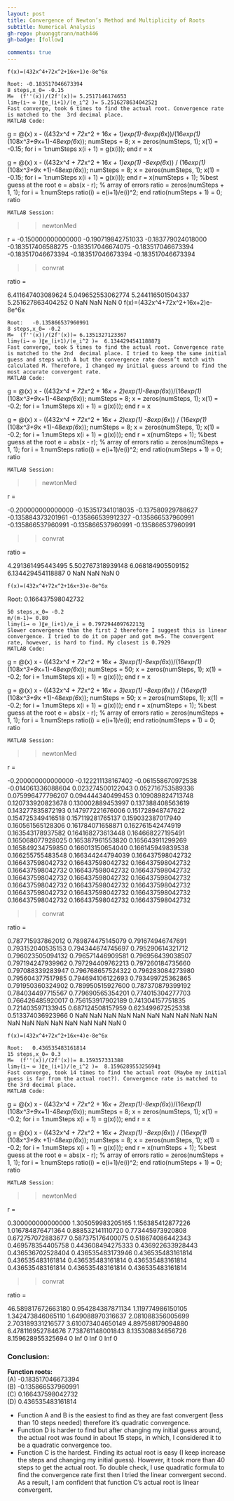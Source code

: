 ```yaml
---
layout: post
title: Convergence of Newton’s Method and Multiplicity of Roots
subtitle: Numerical Analysis
gh-repo: phuonggtrann/math446
gh-badge: [follow]

comments: true
---
```




	f(x)=(432x^4+72x^2+16x+1)e-8e^6x

	Root: -0.183517046673394
	8 steps,x_0= -0.15 
	M=  (f''(x))/(2f'(x))= 5.2517146174653 
	lim┬(i→ ∞ )⁡〖e_(i+1)/(e_i^2 )= 5.251627863404252〗
	Fast converge, took 6 times to find the actual root. Convergence rate is matched to the  3rd decimal place.
	MATLAB Code:

g = @(x) x - ((432*x^4 + 72*x^2 + 16*x + 1)*exp(1)-8*exp(6*x))/(16*exp(1)*(108*x^3+9*x+1)-48*exp(6*x));
numSteps = 8;
x = zeros(numSteps, 1);
x(1) = -0.15;
for i = 1:numSteps
    x(i + 1) = g(x(i));
end
r = x


g = @(x) x - ((432*x^4 + 72*x^2 + 16*x + 1)*exp(1) -8*exp(6*x)) / (16*exp(1)*(108*x^3+9*x +1)-48*exp(6*x));
numSteps = 8;
x = zeros(numSteps, 1);
x(1) = -0.15;
for i = 1:numSteps
x(i + 1) = g(x(i));
end
r = x(numSteps + 1); %best guess at the root
e = abs(x - r); % array of errors
ratio = zeros(numSteps + 1, 1);
for i = 1:numSteps
ratio(i) = e(i+1)/e(i)^2;
end
ratio(numSteps + 1) = 0;
ratio


	MATLAB Session:

>> newtonMed

r =
  -0.150000000000000
  -0.190719842751033
  -0.183779024018000
  -0.183517406588275
  -0.183517046674075
  -0.183517046673394
  -0.183517046673394
  -0.183517046673394
  -0.183517046673394
>> convrat

ratio =

   6.411647403089624
   5.049652553062774
   5.244116501504337
   5.251627863404252
                   0
                 NaN
                 NaN
                 NaN
                   0
	f(x)=(432x^4+72x^2+16x+2)e-8e^6x

	Root:   -0.135866537960991
	8 steps,x_0= -0.2 
	M=  (f''(x))/(2f'(x))= 6.1351327123367 
	lim┬(i→ ∞ )⁡〖e_(i+1)/(e_i^2 )=  6.134429454118887〗
	Fast converge, took 5 times to find the actual root. Convergence rate is matched to the 2nd  decimal place. I tried to keep the same initial guess and steps with A but the convergence rate doesn’t match with calculated M. Therefore, I changed my initial guess around to find the most accurate convergent rate. 
	MATLAB Code:

g = @(x) x - ((432*x^4 + 72*x^2 + 16*x + 2)*exp(1)-8*exp(6*x))/(16*exp(1)*(108*x^3+9*x+1)-48*exp(6*x));
numSteps = 8;
x = zeros(numSteps, 1);
x(1) = -0.2;
for i = 1:numSteps
    x(i + 1) = g(x(i));
end
r = x


g = @(x) x - ((432*x^4 + 72*x^2 + 16*x + 2)*exp(1) -8*exp(6*x)) / (16*exp(1)*(108*x^3+9*x +1)-48*exp(6*x));
numSteps = 8;
x = zeros(numSteps, 1);
x(1) = -0.2;
for i = 1:numSteps
x(i + 1) = g(x(i));
end
r = x(numSteps + 1); %best guess at the root
e = abs(x - r); % array of errors
ratio = zeros(numSteps + 1, 1);
for i = 1:numSteps
ratio(i) = e(i+1)/e(i)^2;
end
ratio(numSteps + 1) = 0;
ratio

	MATLAB Session:
>> newtonMed

r =

  -0.200000000000000
  -0.153517341018035
  -0.137580929788627
  -0.135884373201961
  -0.135866539912327
  -0.135866537960991
  -0.135866537960991
  -0.135866537960991
  -0.135866537960991
>> convrat

ratio =

   4.291361495443495
   5.502767318939148
   6.068184905509152
   6.134429454118887
                   0
                 NaN
                 NaN
                 NaN
                   0

	f(x)=(432x^4+72x^2+16x+3)e-8e^6x

Root:      0.166437598042732
	
	50 steps,x_0= -0.2 
	m/(m-1)= 0.80 
	lim┬(i→ ∞ )⁡〖e_(i+1)/e_i = 0.797294409762213〗
	Slower convergence than the first 2 therefore I suggest this is linear convergence. I tried to do it on paper and got m=5. The convergent rate, however, is hard to find. My closest is 0.7929
	MATLAB Code:

g = @(x) x - ((432*x^4 + 72*x^2 + 16*x + 3)*exp(1)-8*exp(6*x))/(16*exp(1)*(108*x^3+9*x+1)-48*exp(6*x));
numSteps = 50;
x = zeros(numSteps, 1);
x(1) = -0.2;
for i = 1:numSteps
    x(i + 1) = g(x(i));
end
r = x


g = @(x) x - ((432*x^4 + 72*x^2 + 16*x + 3)*exp(1) -8*exp(6*x)) / (16*exp(1)*(108*x^3+9*x +1)-48*exp(6*x));
numSteps = 50;
x = zeros(numSteps, 1);
x(1) = -0.2;
for i = 1:numSteps
x(i + 1) = g(x(i));
end
r = x(numSteps + 1); %best guess at the root
e = abs(x - r); % array of errors
ratio = zeros(numSteps + 1, 1);
for i = 1:numSteps
ratio(i) = e(i+1)/e(i);
end
ratio(numSteps + 1) = 0;
ratio

	MATLAB Session:
>> newtonMed

r =

  -0.200000000000000
  -0.122211138167402
  -0.061558670972538
  -0.014061336088604
   0.023274500122043
   0.052716753589336
   0.075996477796207
   0.094444340499453
   0.109089824713748
   0.120733920823678
   0.130002889453997
   0.137388408563619
   0.143277835872193
   0.147977221676006
   0.151728948747622
   0.154725349416518
   0.157119281765137
   0.159032387017940
   0.160561565128306
   0.161784071658871
   0.162761542474919
   0.163543178937582
   0.164168273613448
   0.164668227195491
   0.165068077928025
   0.165387961553820
   0.165643911299269
   0.165849234759850
   0.166013150654040
   0.166145949839538
   0.166255755483548
   0.166344244794039
   0.166437598042732
   0.166437598042732
   0.166437598042732
   0.166437598042732
   0.166437598042732
   0.166437598042732
   0.166437598042732
   0.166437598042732
   0.166437598042732
   0.166437598042732
   0.166437598042732
   0.166437598042732
   0.166437598042732
   0.166437598042732
   0.166437598042732
   0.166437598042732
   0.166437598042732
   0.166437598042732
   0.166437598042732

>> convrat

ratio =

   0.787715937862012
   0.789874475145079
   0.791674946747691
   0.793152040535153
   0.794344674745697
   0.795290614321712
   0.796023505094132
   0.796571446909581
   0.796956439038507
   0.797194247939962
   0.797294409762213
   0.797260184735660
   0.797088339283947
   0.796768657524322
   0.796283084273980
   0.795604377517985
   0.794694106122693
   0.793499725362865
   0.791950360324902
   0.789950515927600
   0.787370879399192
   0.784034497715567
   0.779690565354201
   0.774015304277703
   0.766426485920017
   0.756153917902189
   0.741304157751835
   0.721403597133945
   0.687124508157959
   0.623499672525338
   0.513374036923966
                   0
                 NaN
                 NaN
                 NaN
                 NaN
                 NaN
                 NaN
                 NaN
                 NaN
                 NaN
                 NaN
                 NaN
                 NaN
                 NaN
                 NaN
                 NaN
                 NaN
                 NaN
                 NaN
                   0

	f(x)=(432x^4+72x^2+16x+4)e-8e^6x

	Root:   0.436535483161814
	15 steps,x_0= 0.3 
	M=  (f''(x))/(2f'(x))= 8.159357331388
	lim┬(i→ ∞ )⁡〖e_(i+1)/(e_i^2 )=  8.159628955325694〗
	Fast converge, took 14 times to find the actual root (Maybe my initial guess is far from the actual root?). Convergence rate is matched to the 3rd decimal place. 
	MATLAB Code:

g = @(x) x - ((432*x^4 + 72*x^2 + 16*x + 2)*exp(1)-8*exp(6*x))/(16*exp(1)*(108*x^3+9*x+1)-48*exp(6*x));
numSteps = 8;
x = zeros(numSteps, 1);
x(1) = -0.2;
for i = 1:numSteps
    x(i + 1) = g(x(i));
end
r = x


g = @(x) x - ((432*x^4 + 72*x^2 + 16*x + 2)*exp(1) -8*exp(6*x)) / (16*exp(1)*(108*x^3+9*x +1)-48*exp(6*x));
numSteps = 8;
x = zeros(numSteps, 1);
x(1) = -0.2;
for i = 1:numSteps
x(i + 1) = g(x(i));
end
r = x(numSteps + 1); %best guess at the root
e = abs(x - r); % array of errors
ratio = zeros(numSteps + 1, 1);
for i = 1:numSteps
ratio(i) = e(i+1)/e(i)^2;
end
ratio(numSteps + 1) = 0;
ratio

	MATLAB Session:
>> newtonMed

r =

   0.300000000000000
   1.305059983205165
   1.156385412877226
   1.016784876471364
   0.888532141110720
   0.773445973920808
   0.672757072883677
   0.587375176400075
   0.518674086442343
   0.469578354405758
   0.443608494275333
   0.436922633928443
   0.436536702528404
   0.436535483173946
   0.436535483161814
   0.436535483161814
   0.436535483161814
   0.436535483161814
   0.436535483161814
   0.436535483161814
   0.436535483161814

>> convrat

ratio =

  46.589817672663180
   0.954284387871134
   1.119774986150105
   1.342473846065110
   1.649088970316637
   2.081088356005699
   2.703189331216577
   3.610073404650149
   4.897598179094880
   6.478116952784676
   7.738761148001843
   8.135308834856726
   8.159628955325694
                   0
                 Inf
                   0
                 Inf
                   0
                 Inf
                   0

### Conclusion: <br/>
**Function roots:** <br/>
	(A) -0.183517046673394<br/>
	(B) -0.135866537960991<br/>
	(C) 0.166437598042732<br/>
	(D) 0.436535483161814<br/>
- Function A and B is the easiest to find as they are fast convergent (less than 10 steps needed) therefore it’s quadratic convergence.
- Function D is harder to find but after changing my initial guess around, the actual root was found in about 15 steps, in which, I considered it to be a quadratic convergence too. 
- Function C is the hardest. Finding its actual root is easy (I keep increase the steps and changing my initial guess). However, it took more than 40 steps to get the actual root. To double check, I use quadratic formula to find the convergence rate first then I tried the linear convergent second. As a result, I am confident that function C’s actual root is linear convergent. 

